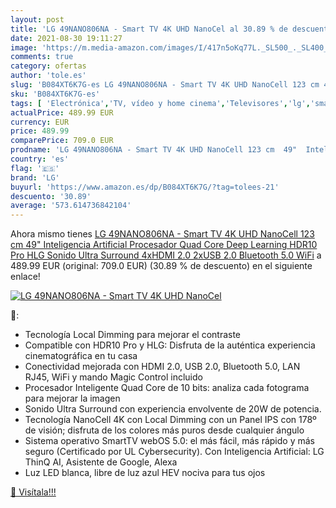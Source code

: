 ```yaml
---
layout: post
title: 'LG 49NANO806NA - Smart TV 4K UHD NanoCel al 30.89 % de descuento'
date: 2021-08-30 19:11:27
image: 'https://m.media-amazon.com/images/I/417n5oKq77L._SL500_._SL400_.jpg'
comments: true
category: ofertas
author: 'tole.es'
slug: 'B084XT6K7G-es LG 49NANO806NA - Smart TV 4K UHD NanoCell 123 cm 49"...'
sku: 'B084XT6K7G-es'
tags: [ 'Electrónica','TV, vídeo y home cinema','Televisores','lg','smart','tv', ]
actualPrice: 489.99 EUR
currency: EUR
price: 489.99
comparePrice: 709.0 EUR
prodname: 'LG 49NANO806NA - Smart TV 4K UHD NanoCell 123 cm  49"  Inteligencia Artificial  Procesador Quad Core  Deep Learning  HDR10 Pro  HLG  Sonido Ultra Surround  4xHDMI 2.0  2xUSB 2.0  Bluetooth 5.0  WiFi'
country: 'es'
flag: '🇪🇸'
brand: 'LG'
buyurl: 'https://www.amazon.es/dp/B084XT6K7G/?tag=tolees-21'
descuento: '30.89'
average: '573.614736842104'
---
```


Ahora mismo tienes [LG 49NANO806NA - Smart TV 4K UHD NanoCell 123 cm  49"  Inteligencia Artificial  Procesador Quad Core  Deep Learning  HDR10 Pro  HLG  Sonido Ultra Surround  4xHDMI 2.0  2xUSB 2.0  Bluetooth 5.0  WiFi](https://www.amazon.es/dp/B084XT6K7G/?tag=tolees-21) a 489.99 EUR (original: 709.0 EUR) (30.89 %  de descuento) en el siguiente enlace!

[![LG 49NANO806NA - Smart TV 4K UHD NanoCel](https://m.media-amazon.com/images/I/417n5oKq77L._SL500_._SL400_.jpg)](https://www.amazon.es/dp/B084XT6K7G/?tag=tolees-21)

🔎:

- Tecnología Local Dimming para mejorar el contraste
- Compatible con HDR10 Pro y HLG: Disfruta de la auténtica experiencia cinematográfica en tu casa
- Conectividad mejorada con HDMI 2.0, USB 2.0, Bluetooth 5.0, LAN RJ45, WiFi y mando Magic Control incluido
- Procesador Inteligente Quad Core de 10 bits: analiza cada fotograma para mejorar la imagen
- Sonido Ultra Surround con experiencia envolvente de 20W de potencia.
- Tecnología NanoCell 4K con Local Dimming con un Panel IPS con 178º de visión; disfruta de los colores más puros desde cualquier ángulo
- Sistema operativo SmartTV webOS 5.0: el más fácil, más rápido y más seguro (Certificado por UL Cybersecurity). Con Inteligencia Artificial: LG ThinQ AI, Asistente de Google, Alexa
- Luz LED blanca, libre de luz azul HEV nociva para tus ojos

[🛒 Visítala!!!](https://www.amazon.es/dp/B084XT6K7G/?tag=tolees-21)
